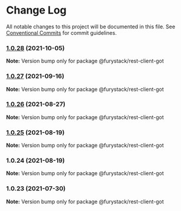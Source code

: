 # Change Log

All notable changes to this project will be documented in this file.
See [Conventional Commits](https://conventionalcommits.org) for commit guidelines.

### [1.0.28](https://github.com/furystack/furystack/compare/@furystack/rest-client-got@1.0.27...@furystack/rest-client-got@1.0.28) (2021-10-05)

**Note:** Version bump only for package @furystack/rest-client-got






### [1.0.27](https://github.com/furystack/furystack/compare/@furystack/rest-client-got@1.0.26...@furystack/rest-client-got@1.0.27) (2021-09-16)

**Note:** Version bump only for package @furystack/rest-client-got






### [1.0.26](https://github.com/furystack/furystack/compare/@furystack/rest-client-got@1.0.25...@furystack/rest-client-got@1.0.26) (2021-08-27)

**Note:** Version bump only for package @furystack/rest-client-got






### [1.0.25](https://github.com/furystack/furystack/compare/@furystack/rest-client-got@1.0.24...@furystack/rest-client-got@1.0.25) (2021-08-19)

**Note:** Version bump only for package @furystack/rest-client-got






### 1.0.24 (2021-08-19)

**Note:** Version bump only for package @furystack/rest-client-got






### 1.0.23 (2021-07-30)

**Note:** Version bump only for package @furystack/rest-client-got
